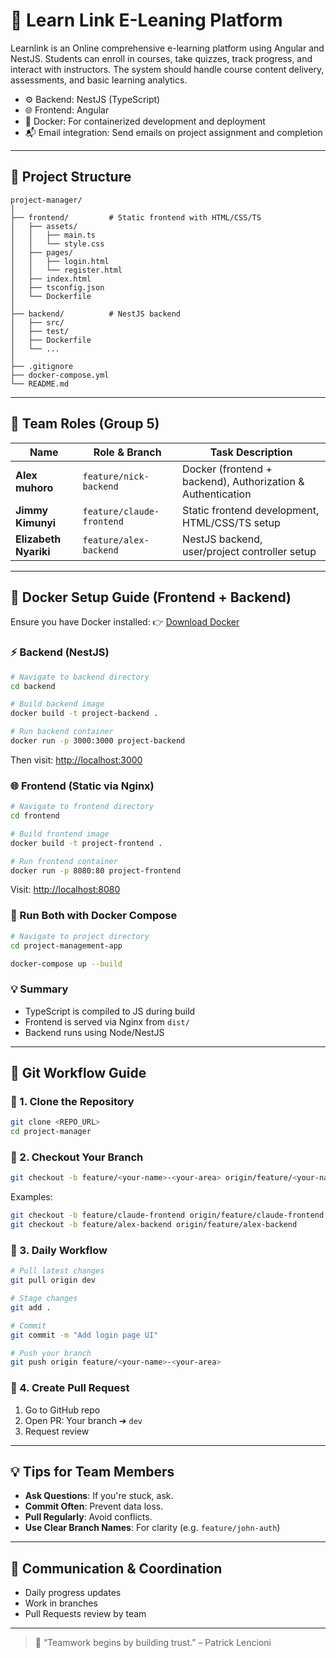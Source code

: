 # 🚀 Learn Link E-Leaning Platform

Learnlink is an Online comprehensive e-learning platform using Angular and NestJS. Students can enroll in courses, take quizzes, track progress, and interact with instructors. The system should handle course content delivery, assessments, and basic learning analytics.

* ⚙️ Backend: NestJS (TypeScript)
* 🌐 Frontend: Angular
* 🐳 Docker: For containerized development and deployment
* 📬 Email integration: Send emails on project assignment and completion

---

## 📁 Project Structure

```
project-manager/
│
├── frontend/         # Static frontend with HTML/CSS/TS
│   ├── assets/
│   │   ├── main.ts
│   │   └── style.css
│   ├── pages/
│   │   ├── login.html
│   │   └── register.html
│   ├── index.html
│   ├── tsconfig.json
│   └── Dockerfile
│
├── backend/          # NestJS backend
│   ├── src/
│   ├── test/
│   ├── Dockerfile
│   └── ...
│
├── .gitignore
├── docker-compose.yml
└── README.md
```

---

## 👥 Team Roles (Group 5)

| Name                | Role & Branch               | Task Description                                     |
| ------------------- | --------------------------- | ---------------------------------------------------- |
| **Alex muhoro**     | `feature/nick-backend` | Docker (frontend + backend), Authorization & Authentication |
| **Jimmy Kimunyi** | `feature/claude-frontend`   | Static frontend development, HTML/CSS/TS setup       |
| **Elizabeth Nyariki**     | `feature/alex-backend`      | NestJS backend, user/project controller setup        |

---

## 🐳 Docker Setup Guide (Frontend + Backend)

Ensure you have Docker installed:
👉 [Download Docker](https://www.docker.com/products/docker-desktop)

### ⚡ Backend (NestJS)

```bash
# Navigate to backend directory
cd backend

# Build backend image
docker build -t project-backend .

# Run backend container
docker run -p 3000:3000 project-backend
```

Then visit: [http://localhost:3000](http://localhost:3000)

### 🌐 Frontend (Static via Nginx)

```bash
# Navigate to frontend directory
cd frontend

# Build frontend image
docker build -t project-frontend .

# Run frontend container
docker run -p 8080:80 project-frontend
```

Visit: [http://localhost:8080](http://localhost:8080)

### 🧩 Run Both with Docker Compose
```bash
# Navigate to project directory
cd project-management-app

docker-compose up --build                                               
```


### 💡 Summary

* TypeScript is compiled to JS during build
* Frontend is served via Nginx from `dist/`
* Backend runs using Node/NestJS

---

## 🔧 Git Workflow Guide

### 📌 1. Clone the Repository

```bash
git clone <REPO_URL>
cd project-manager
```

### 📌 2. Checkout Your Branch

```bash
git checkout -b feature/<your-name>-<your-area> origin/feature/<your-name>-<your-area>
```

Examples:

```bash
git checkout -b feature/claude-frontend origin/feature/claude-frontend
git checkout -b feature/alex-backend origin/feature/alex-backend
```

### 📌 3. Daily Workflow

```bash
# Pull latest changes
git pull origin dev

# Stage changes
git add .

# Commit
git commit -m "Add login page UI"

# Push your branch
git push origin feature/<your-name>-<your-area>
```

### 📌 4. Create Pull Request

1. Go to GitHub repo
2. Open PR: Your branch ➔ `dev`
3. Request review

---

## 💡 Tips for Team Members

* **Ask Questions**: If you're stuck, ask.
* **Commit Often**: Prevent data loss.
* **Pull Regularly**: Avoid conflicts.
* **Use Clear Branch Names**: For clarity (e.g. `feature/john-auth`)

---

## 📩 Communication & Coordination

* Daily progress updates
* Work in branches
* Pull Requests review by team

---

> 🧠 “Teamwork begins by building trust.” – Patrick Lencioni
